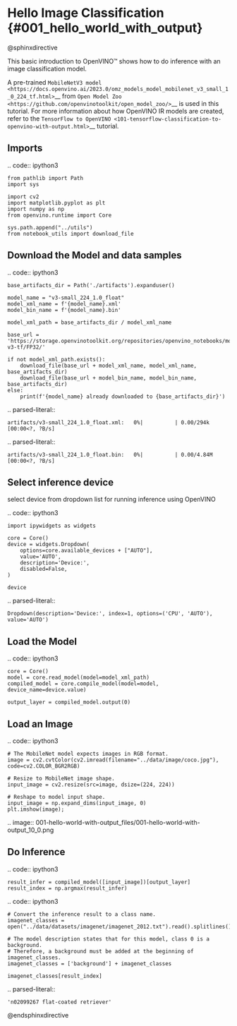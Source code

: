 # Hello Image Classification {#001_hello_world_with_output}

@sphinxdirective

This basic introduction to OpenVINO™ shows how to do inference with an
image classification model.

A pre-trained `MobileNetV3
model <https://docs.openvino.ai/2023.0/omz_models_model_mobilenet_v3_small_1_0_224_tf.html>`__
from `Open Model
Zoo <https://github.com/openvinotoolkit/open_model_zoo/>`__ is used in
this tutorial. For more information about how OpenVINO IR models are
created, refer to the `TensorFlow to
OpenVINO <101-tensorflow-classification-to-openvino-with-output.html>`__
tutorial.

Imports
-------

.. code:: ipython3

    from pathlib import Path
    import sys
    
    import cv2
    import matplotlib.pyplot as plt
    import numpy as np
    from openvino.runtime import Core
    
    sys.path.append("../utils")
    from notebook_utils import download_file

Download the Model and data samples
-----------------------------------

.. code:: ipython3

    base_artifacts_dir = Path('./artifacts').expanduser()
    
    model_name = "v3-small_224_1.0_float"
    model_xml_name = f'{model_name}.xml'
    model_bin_name = f'{model_name}.bin'
    
    model_xml_path = base_artifacts_dir / model_xml_name
    
    base_url = 'https://storage.openvinotoolkit.org/repositories/openvino_notebooks/models/mobelinet-v3-tf/FP32/'
    
    if not model_xml_path.exists():
        download_file(base_url + model_xml_name, model_xml_name, base_artifacts_dir)
        download_file(base_url + model_bin_name, model_bin_name, base_artifacts_dir)
    else:
        print(f'{model_name} already downloaded to {base_artifacts_dir}')



.. parsed-literal::

    artifacts/v3-small_224_1.0_float.xml:   0%|          | 0.00/294k [00:00<?, ?B/s]



.. parsed-literal::

    artifacts/v3-small_224_1.0_float.bin:   0%|          | 0.00/4.84M [00:00<?, ?B/s]


Select inference device
-----------------------

select device from dropdown list for running inference using OpenVINO

.. code:: ipython3

    import ipywidgets as widgets
    
    core = Core()
    device = widgets.Dropdown(
        options=core.available_devices + ["AUTO"],
        value='AUTO',
        description='Device:',
        disabled=False,
    )
    
    device




.. parsed-literal::

    Dropdown(description='Device:', index=1, options=('CPU', 'AUTO'), value='AUTO')



Load the Model
--------------

.. code:: ipython3

    core = Core()
    model = core.read_model(model=model_xml_path)
    compiled_model = core.compile_model(model=model, device_name=device.value)
    
    output_layer = compiled_model.output(0)

Load an Image
-------------

.. code:: ipython3

    # The MobileNet model expects images in RGB format.
    image = cv2.cvtColor(cv2.imread(filename="../data/image/coco.jpg"), code=cv2.COLOR_BGR2RGB)
    
    # Resize to MobileNet image shape.
    input_image = cv2.resize(src=image, dsize=(224, 224))
    
    # Reshape to model input shape.
    input_image = np.expand_dims(input_image, 0)
    plt.imshow(image);



.. image:: 001-hello-world-with-output_files/001-hello-world-with-output_10_0.png


Do Inference
------------

.. code:: ipython3

    result_infer = compiled_model([input_image])[output_layer]
    result_index = np.argmax(result_infer)

.. code:: ipython3

    # Convert the inference result to a class name.
    imagenet_classes = open("../data/datasets/imagenet/imagenet_2012.txt").read().splitlines()
    
    # The model description states that for this model, class 0 is a background.
    # Therefore, a background must be added at the beginning of imagenet_classes.
    imagenet_classes = ['background'] + imagenet_classes
    
    imagenet_classes[result_index]




.. parsed-literal::

    'n02099267 flat-coated retriever'

@endsphinxdirective
